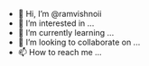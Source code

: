 - 👋 Hi, I’m @ramvishnoii
- 👀 I’m interested in ...
- 🌱 I’m currently learning ...
- 💞️ I’m looking to collaborate on ...
- 📫 How to reach me ...

<!---
ramvishnoii/ramvishnoii is a ✨ special ✨ repository because its `README.md` (this file) appears on your GitHub profile.
You can click the Preview link to take a look at your changes.
--->
